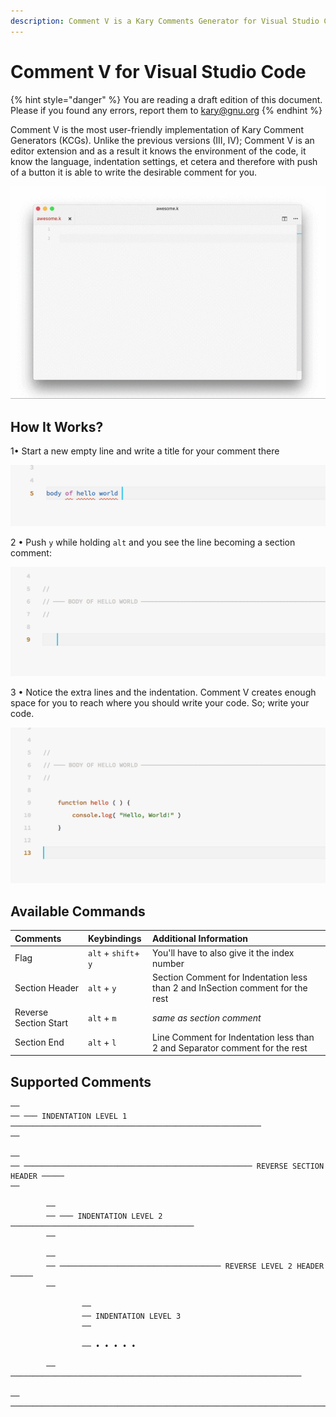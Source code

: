 ```yaml
---
description: Comment V is a Kary Comments Generator for Visual Studio Code.
---
```


# Comment V for Visual Studio Code

{% hint style="danger" %}
You are reading a draft edition of this document. Please if you found any errors, report them to [kary@gnu.org](mailto:kary@gnu.org)
{% endhint %}

Comment V is the most user-friendly implementation of Kary Comment Generators \(KCGs\). Unlike the previous versions \(III, IV\); Comment V is an editor extension and as a result it knows the environment of the code, it know the language, indentation settings, et cetera and therefore with push of a button it is able to write the desirable comment for you.

![A demo of Comment V in KaryScript](../.gitbook/assets/28877787-ace1415e-77b2-11e7-81fa-e4d3d7af50ec.gif)

## How It Works?

1• Start a new empty line and write a title for your comment there

![](../.gitbook/assets/screen-shot-1397-06-25-at-12.12.18-am.png)

2 • Push `y` while holding `alt` and you see the line becoming a section comment:

![](../.gitbook/assets/screen-shot-1397-06-25-at-12.14.06-am.png)

3 • Notice the extra lines and the indentation. Comment V creates enough space for you to reach where you should write your code. So; write your code.

![](../.gitbook/assets/screen-shot-1397-06-25-at-12.15.48-am.png)

## Available Commands

| Comments | Keybindings | Additional Information |
| :--- | :--- | :--- |
| Flag | `alt` + `shift`+ `y` | You'll have to also give it the index number |
| Section Header | `alt` + `y` | Section Comment for Indentation less than 2 and InSection comment for the rest |
| Reverse Section Start | `alt` + `m` | _same as section comment_ |
| Section End | `alt` + `l` | Line Comment for Indentation less than 2 and Separator comment for the rest |

## Supported Comments

```text
──
── ─── INDENTATION LEVEL 1 ────────────────────────────────────────────────────────
──

──
── ─────────────────────────────────────────────────── REVERSE SECTION HEADER ─────
──

        ──
        ── ─── INDENTATION LEVEL 2 ─────────────────────────────────────────
        ──

        ──
        ── ──────────────────────────────────── REVERSE LEVEL 2 HEADER ─────
        ──

                ──
                ── INDENTATION LEVEL 3
                ──

                ── • • • • •

        ── ─────────────────────────────────────────────────────────────────

── ────────────────────────────────────────────────────────────────────────────────
```



